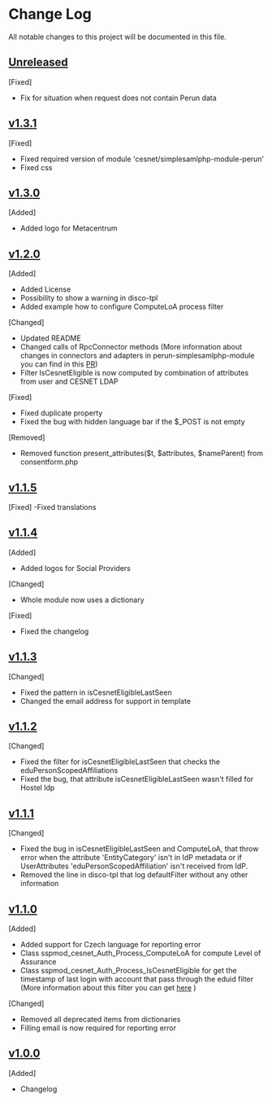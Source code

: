 # Change Log
All notable changes to this project will be documented in this file.

## [Unreleased]
[Fixed]
- Fix for situation when request does not contain Perun data

## [v1.3.1]
[Fixed]
- Fixed required version of module 'cesnet/simplesamlphp-module-perun'
- Fixed css

## [v1.3.0]
[Added]
- Added logo for Metacentrum

## [v1.2.0]
[Added]
- Added License
- Possibility to show a warning in disco-tpl
- Added example how to configure ComputeLoA process filter

[Changed]
- Updated README
- Changed calls of RpcConnector methods (More information about changes in connectors and adapters in perun-simplesamlphp-module you can find in this [PR])
- Filter IsCesnetEligible is now computed by combination of attributes from user and CESNET LDAP

[PR]:https://github.com/CESNET/perun-simplesamlphp-module/pull/34

[Fixed]
- Fixed duplicate property
- Fixed the bug with hidden language bar if the $_POST is not empty

[Removed]
- Removed function present_attributes($t, $attributes, $nameParent) from consentform.php

## [v1.1.5]
[Fixed]
-Fixed translations

## [v1.1.4]
[Added]
- Added logos for Social Providers 

[Changed]
- Whole module now uses a dictionary

[Fixed]
- Fixed the changelog

## [v1.1.3]
[Changed]
- Fixed the pattern in isCesnetEligibleLastSeen
- Changed the email address for support in template

## [v1.1.2]
[Changed]
- Fixed the filter for isCesnetEligibleLastSeen that checks the eduPersonScopedAffiliations
- Fixed the bug, that attribute isCesnetEligibleLastSeen wasn't filled for Hostel Idp

## [v1.1.1]
[Changed]
- Fixed the bug in isCesnetEligibleLastSeen and ComputeLoA, that throw error when the attribute 'EntityCategory' isn't in IdP metadata or if UserAttributes 'eduPersonScopedAffiliation' isn't received from IdP.
- Removed the line in disco-tpl that log defaultFilter without any other information

## [v1.1.0]
[Added]
- Added support for Czech language for reporting error 
- Class sspmod_cesnet_Auth_Process_ComputeLoA for compute Level of Assurance
- Class sspmod_cesnet_Auth_Process_IsCesnetEligible for get the timestamp of last login with account that pass through 
the eduid filter (More information about this filter you can get [here] )

[here]: https://www.eduid.cz/en/tech/userfiltering#include_filter

[Changed]
- Removed all deprecated items from dictionaries
- Filling email is now required for reporting error

## [v1.0.0]
[Added]
- Changelog

[Unreleased]: https://github.com/CESNET/einfra-aai-proxy-idp-template/tree/master
[v1.3.1]: https://github.com/CESNET/einfra-aai-proxy-idp-template/tree/v1.3.1
[v1.3.0]: https://github.com/CESNET/einfra-aai-proxy-idp-template/tree/v1.3.0
[v1.2.0]: https://github.com/CESNET/einfra-aai-proxy-idp-template/tree/v1.2.0
[v1.1.5]: https://github.com/CESNET/einfra-aai-proxy-idp-template/tree/v1.1.5
[v1.1.4]: https://github.com/CESNET/einfra-aai-proxy-idp-template/tree/v1.1.4
[v1.1.3]: https://github.com/CESNET/einfra-aai-proxy-idp-template/tree/v1.1.3
[v1.1.2]: https://github.com/CESNET/einfra-aai-proxy-idp-template/tree/v1.1.2
[v1.1.1]: https://github.com/CESNET/einfra-aai-proxy-idp-template/tree/v1.1.1
[v1.1.0]: https://github.com/CESNET/einfra-aai-proxy-idp-template/tree/v1.1.0
[v1.0.0]: https://github.com/CESNET/einfra-aai-proxy-idp-template/tree/v1.0.0